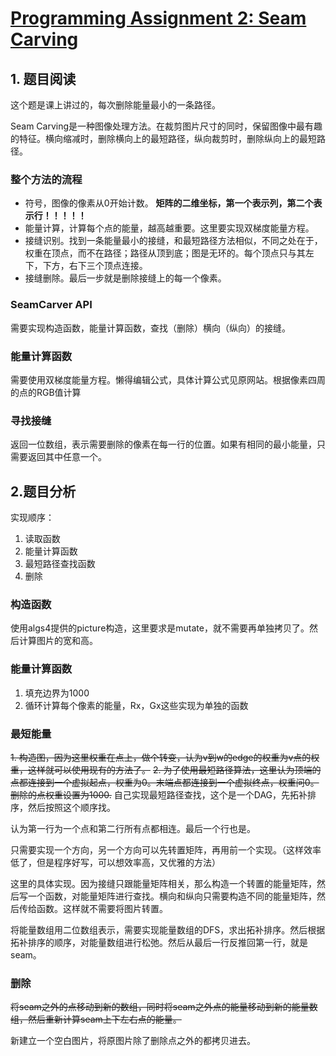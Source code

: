 # [Programming Assignment 2: Seam Carving](http://coursera.cs.princeton.edu/algs4/assignments/seam.html)

## 1. 题目阅读

这个题是课上讲过的，每次删除能量最小的一条路径。

Seam Carving是一种图像处理方法。在裁剪图片尺寸的同时，保留图像中最有趣的特征。横向缩减时，删除横向上的最短路径，纵向裁剪时，删除纵向上的最短路径。

### 整个方法的流程

- 符号，图像的像素从0开始计数。 **矩阵的二维坐标，第一个表示列，第二个表示行！！！！！**
- 能量计算，计算每个点的能量，越高越重要。这里要实现双梯度能量方程。
- 接缝识别。找到一条能量最小的接缝，和最短路径方法相似，不同之处在于，权重在顶点，而不在路径；路径从顶到底；图是无环的。每个顶点只与其左下，下方，右下三个顶点连接。
- 接缝删除。最后一步就是删除接缝上的每一个像素。

### SeamCarver API
需要实现构造函数，能量计算函数，查找（删除）横向（纵向）的接缝。

### 能量计算函数
需要使用双梯度能量方程。懒得编辑公式，具体计算公式见原网站。根据像素四周的点的RGB值计算

### 寻找接缝
返回一位数组，表示需要删除的像素在每一行的位置。如果有相同的最小能量，只需要返回其中任意一个。

## 2.题目分析
实现顺序：
1. 读取函数
1. 能量计算函数
2. 最短路径查找函数
3. 删除

### 构造函数
使用algs4提供的picture构造，这里要求是mutate，就不需要再单独拷贝了。然后计算图片的宽和高。

### 能量计算函数
1. 填充边界为1000
2. 循环计算每个像素的能量，Rx，Gx这些实现为单独的函数

### 最短能量
~~1. 构造图，因为这里权重在点上，做个转变，认为v到w的edge的权重为v点的权重，这样就可以使用现有的方法了。~~
~~2. 为了使用最短路径算法，这里认为顶端的点都连接到一个虚拟起点，权重为0。末端点都连接到一个虚拟终点，权重问0。删除的点权重设置为1000.~~
自己实现最短路径查找，这个是一个DAG，先拓补排序，然后按照这个顺序找。

认为第一行为一个点和第二行所有点都相连。最后一个行也是。

只需要实现一个方向，另一个方向可以先转置矩阵，再用前一个实现。（这样效率低了，但是程序好写，可以想效率高，又优雅的方法）

这里的具体实现。因为接缝只跟能量矩阵相关，那么构造一个转置的能量矩阵，然后写一个函数，对能量矩阵进行查找。横向和纵向只需要构造不同的能量矩阵，然后传给函数。这样就不需要将图片转置。

将能量数组用二位数组表示，需要实现能量数组的DFS，求出拓补排序。然后根据拓补排序的顺序，对能量数组进行松弛。然后从最后一行反推回第一行，就是seam。

### 删除
~~将seam之外的点移动到新的数组，同时将seam之外点的能量移动到新的能量数组，然后重新计算seam上下左右点的能量。~~

新建立一个空白图片，将原图片除了删除点之外的都拷贝进去。